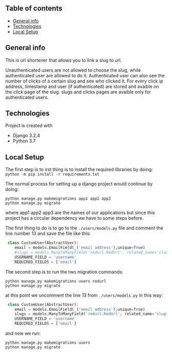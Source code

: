 ## Table of contents
* [General info](#general-info)
* [Technologies](#technologies)
* [Local Setup](#local-setup)

## General info
This is url shortener that allows you to link a slug to url.

Unauthenticated users are not allowed to choose the slug, while authenticated user are allowed to do it.
Authenticated user can also see the number of clicks of a certain slug and see who clicked it.
For every click ip address, timestamp and user (if authenticated) are stored and avaible on the click page of the slug.
slugs and clicks pages are avaible only for authenticated users.
	
## Technologies
Project is created with
* Django 3.2.4
* Python 3.7

## Local Setup
The first step is to irst thing is to install the required libraries by doing:
`python -m pip install -r requirements.txt`

The normal process for setting up a django project would continue by doing:
```
python manage.py makemigrations app1 app2 app3
python manage.py migrate
```
where app1 app2 app3 are the names of our applications but since this project has a circular dependency we have to some steps before.

The first thing to do is to go to the `./users/models.py` file and comment the line number 13 and save the file like this:
```python
 class CustomUser(AbstractUser):
    email = models.EmailField(_('email address'),unique=True)
    #slugs = models.ManyToManyField('redurl.RedUrl', related_name='slugs',blank=True )
    USERNAME_FIELD = 'username'
    REQUIRED_FIELDS = ['email']
```
The second step is to run the two migration commands:
```
python manage.py makemigrations users redurl
python manage.py migrate
```
at this point we uncomment the line 13 from `./users/models.py` in this way:
```python
 class CustomUser(AbstractUser):
    email = models.EmailField(_('email address'),unique=True)
    slugs = models.ManyToManyField('redurl.RedUrl', related_name='slugs',blank=True )
    USERNAME_FIELD = 'username'
    REQUIRED_FIELDS = ['email']
```
and now we run:
```
python manage.py makemigrations users
python manage.py migrate
```